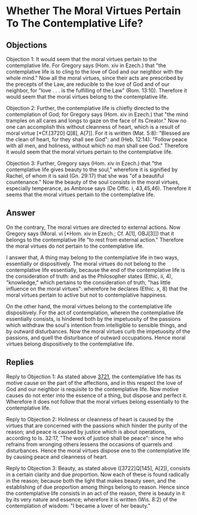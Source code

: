 # Whether The Moral Virtues Pertain To The Contemplative Life?

## Objections

Objection 1: It would seem that the moral virtues pertain to the contemplative life. For Gregory says (Hom. xiv in Ezech.) that "the contemplative life is to cling to the love of God and our neighbor with the whole mind." Now all the moral virtues, since their acts are prescribed by the precepts of the Law, are reducible to the love of God and of our neighbor, for "love . . . is the fulfilling of the Law" (Rom. 13:10). Therefore it would seem that the moral virtues belong to the contemplative life.

Objection 2: Further, the contemplative life is chiefly directed to the contemplation of God; for Gregory says (Hom. xiv in Ezech.) that "the mind tramples on all cares and longs to gaze on the face of its Creator." Now no one can accomplish this without cleanness of heart, which is a result of moral virtue [*Cf.[3720] Q[8], A[7]]. For it is written (Mat. 5:8): "Blessed are the clean of heart, for they shall see God": and (Heb. 12:14): "Follow peace with all men, and holiness, without which no man shall see God." Therefore it would seem that the moral virtues pertain to the contemplative life.

Objection 3: Further, Gregory says (Hom. xiv in Ezech.) that "the contemplative life gives beauty to the soul," wherefore it is signified by Rachel, of whom it is said (Gn. 29:17) that she was "of a beautiful countenance." Now the beauty of the soul consists in the moral virtues, especially temperance, as Ambrose says (De Offic. i, 43,45,46). Therefore it seems that the moral virtues pertain to the contemplative life.

## Answer

On the contrary, The moral virtues are directed to external actions. Now Gregory says (Moral. vi [*Hom. xiv in Ezech.; Cf. A[1], OBJ[3]]) that it belongs to the contemplative life "to rest from external action." Therefore the moral virtues do not pertain to the contemplative life.

I answer that, A thing may belong to the contemplative life in two ways, essentially or dispositively. The moral virtues do not belong to the contemplative life essentially, because the end of the contemplative life is the consideration of truth: and as the Philosopher states (Ethic. ii, 4), "knowledge," which pertains to the consideration of truth, "has little influence on the moral virtues": wherefore he declares (Ethic. x, 8) that the moral virtues pertain to active but not to contemplative happiness.

On the other hand, the moral virtues belong to the contemplative life dispositively. For the act of contemplation, wherein the contemplative life essentially consists, is hindered both by the impetuosity of the passions which withdraw the soul's intention from intelligible to sensible things, and by outward disturbances. Now the moral virtues curb the impetuosity of the passions, and quell the disturbance of outward occupations. Hence moral virtues belong dispositively to the contemplative life.

## Replies

Reply to Objection 1: As stated above [3721](A[1]), the contemplative life has its motive cause on the part of the affections, and in this respect the love of God and our neighbor is requisite to the contemplative life. Now motive causes do not enter into the essence of a thing, but dispose and perfect it. Wherefore it does not follow that the moral virtues belong essentially to the contemplative life.

Reply to Objection 2: Holiness or cleanness of heart is caused by the virtues that are concerned with the passions which hinder the purity of the reason; and peace is caused by justice which is about operations, according to Is. 32:17, "The work of justice shall be peace": since he who refrains from wronging others lessens the occasions of quarrels and disturbances. Hence the moral virtues dispose one to the contemplative life by causing peace and cleanness of heart.

Reply to Objection 3: Beauty, as stated above ([3722]Q[145], A[2]), consists in a certain clarity and due proportion. Now each of these is found radically in the reason; because both the light that makes beauty seen, and the establishing of due proportion among things belong to reason. Hence since the contemplative life consists in an act of the reason, there is beauty in it by its very nature and essence; wherefore it is written (Wis. 8:2) of the contemplation of wisdom: "I became a lover of her beauty."